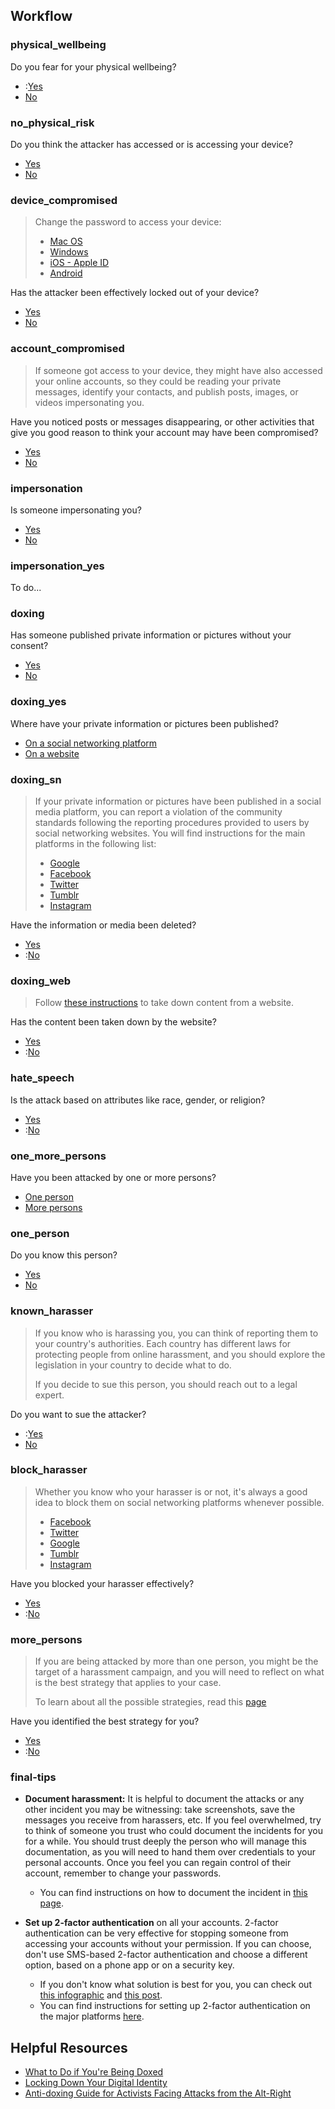 ## Workflow

### physical_wellbeing

Do you fear for your physical wellbeing?

 - :[Yes](organisations?services=physical_security)
 - [No](#no_physical_risk)

### no_physical_risk

Do you think the attacker has accessed or is accessing your device?

 - [Yes](#device_compromised)
 - [No](#account_compromised)

### device_compromised

> Change the password to access your device:
>
> - [Mac OS](https://support.apple.com/en-us/HT202860)
> - [Windows](https://support.microsoft.com/en-us/help/14087/windows-7-change-your-windows-password)
> - [iOS - Apple ID](https://support.apple.com/en-us/HT201355)
> - [Android](https://support.google.com/accounts/answer/41078?co=GENIE.Platform%3DAndroid&hl=en)

Has the attacker been effectively locked out of your device?

 - [Yes](#account_compromised)
 - [No](device-acting-suspiciously)

### account_compromised

> If someone got access to your device, they might have also accessed your online accounts,
> so they could be reading your private messages, identify your contacts, and publish
> posts, images, or videos impersonating you.

Have you noticed posts or messages disappearing, or other activities that give you
good reason to think your account may have been compromised?

 - [Yes](account-access-issues)
 - [No](#impersonation)

### impersonation

Is someone impersonating you?

- [Yes](#impersonation_yes)
- [No](#doxing)

### impersonation_yes

To do...

### doxing

Has someone published private information or pictures without your consent?

- [Yes](#doxing_yes)
- [No](#hate_speech)

### doxing_yes

Where have your private information or pictures been published?

- [On a social networking platform](#doxing_sn)
- [On a website](#doxing_web)

### doxing_sn

> If your private information or pictures have been published in a social media platform,
> you can report a violation of the community standards following the reporting procedures
> provided to users by social networking websites. You will find instructions for
> the main platforms in the following list:
>
> - [Google](https://www.cybercivilrights.org/online-removal/#google)
> - [Facebook](https://www.cybercivilrights.org/online-removal/#facebook)
> - [Twitter](https://www.cybercivilrights.org/online-removal/#twitter)
> - [Tumblr](https://www.cybercivilrights.org/online-removal/#tumblr)
> - [Instagram](https://www.cybercivilrights.org/online-removal/#instagram)

Have the information or media been deleted?

 - [Yes](#one_more_persons)
 - :[No](organisations?services=harassment)

### doxing_web

> Follow [these instructions](https://withoutmyconsent.org/resources/take-down) to take down content from a website.

Has the content been taken down by the website?

- [Yes](#one_more_persons)
- :[No](organisations?services=harassment)

### hate_speech

Is the attack based on attributes like race, gender, or religion?

- [Yes](#one_more_persons)
- :[No](organisations?services=harassment)


### one_more_persons

Have you been attacked by one or more persons?

- [One person](#one_person)
- [More persons](#more_persons)

### one_person

Do you know this person?

- [Yes](#known_harasser)
- [No](#block_harasser)


### known_harasser

> If you know who is harassing you, you can think of reporting them to your country's authorities.
> Each country has different laws for protecting people from online harassment, and
> you should explore the legislation in your country to decide what to do.
>
> If you decide to sue this person, you should reach out to a legal expert.


Do you want to sue the attacker?

 - :[Yes](organisations?services=legal)
 - [No](#block_harasser)


### block_harasser

> Whether you know who your harasser is or not, it's always a good idea to block
> them on social networking platforms whenever possible.
>
> - [Facebook](https://www.facebook.com/help/290450221052800)
> - [Twitter](https://help.twitter.com/en/using-twitter/blocking-and-unblocking-accounts)
> - [Google](https://support.google.com/accounts/answer/6388749?co=GENIE.Platform%3DDesktop&hl=en)
> - [Tumblr](https://tumblr.zendesk.com/hc/en-us/articles/231877648-Blocking-users)
> - [Instagram](https://help.instagram.com/426700567389543)

Have you blocked your harasser effectively?

 - [Yes](#final-tips)
 - :[No](organisations?services=harassment)


### more_persons

> If you are being attacked by more than one person, you might be the target of
> a harassment campaign, and you will need to reflect on what is the best strategy
> that applies to your case.
>
> To learn about all the possible strategies, read this [page](https://www.takebackthetech.net/be-safe/hate-speech-strategies)

Have you identified the best strategy for you?

 - [Yes](#final-tips)
 - :[No](organisations?services=harassment)

### final-tips

- **Document harassment:** It is helpful to document the attacks or any other incident you may be witnessing: take screenshots, save the messages you receive from harassers, etc. If you feel overwhelmed, try to think of someone you trust who could document the incidents for you for a while. You should trust deeply the person who will manage this documentation, as you will need to hand them over credentials to your personal accounts. Once you feel you can regain control of their account, remember to change your passwords.

    - You can find instructions on how to document the incident in [this page](https://www.techsafety.org/documentationtips/).

- **Set up 2-factor authentication** on all your accounts. 2-factor authentication can be very effective for stopping someone from accessing your accounts without your permission. If you can choose, don't use SMS-based 2-factor authentication and choose a different option, based on a phone app or on a security key.

    - If you don't know what solution is best for you, you can check out [this infographic](https://www.accessnow.org/cms/assets/uploads/2017/09/Choose-the-Best-MFA-for-you.png) and [this post](https://www.eff.org/deeplinks/2017/09/guide-common-types-two-factor-authentication-web).
    - You can find instructions for setting up 2-factor authentication on the major platforms [here](https://www.eff.org/deeplinks/2016/12/12-days-2fa-how-enable-two-factor-authentication-your-online-accounts).


## Helpful Resources

- [What to Do if You're Being Doxed](https://www.wired.com/story/what-do-to-if-you-are-being-doxed/)
- [Locking Down Your Digital Identity](http://femtechnet.org/csov/lock-down-your-digital-identity/)
- [Anti-doxing Guide for Activists Facing Attacks from the Alt-Right](https://medium.com/@EqualityLabs/anti-doxing-guide-for-activists-facing-attacks-from-the-alt-right-ec6c290f543c)
